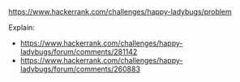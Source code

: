 https://www.hackerrank.com/challenges/happy-ladybugs/problem

Explain:

- https://www.hackerrank.com/challenges/happy-ladybugs/forum/comments/281142
- https://www.hackerrank.com/challenges/happy-ladybugs/forum/comments/260883
